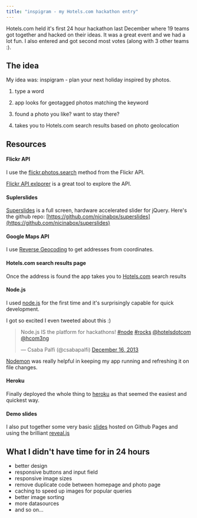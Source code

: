 ```yaml
---
title: "inspigram - my Hotels.com hackathon entry"
---
```


Hotels.com held it's first 24 hour hackathon last December where 19 teams got together and hacked on their ideas. It was a great event and we had a lot fun. I also entered and got second most votes (along with 3 other teams :).

## The idea

My idea was: inspigram - plan your next holiday inspired by photos.

1. type a word

2. app looks for geotagged photos matching the keyword

3. found a photo you like? want to stay there?

5. takes you to Hotels.com search results based on photo geolocation

## Resources

#### Flickr API

I use the [flickr.photos.search](http://www.flickr.com/services/api/flickr.photos.search.htm) method from the Flickr API.

[Flickr API exlporer](http://www.flickr.com/services/api/explore/?method=flickr.photos.search) is a great tool to explore the API.

#### Suplerslides

[Superslides](http://nicinabox.com/superslides/) is a full screen, hardware accelerated slider for jQuery. Here's the github repo: [https://github.com/nicinabox/superslides](https://github.com/nicinabox/superslides)

#### Google Maps API

I use [Reverse Geocoding](https://developers.google.com/maps/documentation/geocoding/#ReverseGeocoding) to get addresses from coordinates.

#### Hotels.com search results page

Once the address is found the app takes you to [Hotels.com](http://hotels.com) search results

#### Node.js

I used [node.js](http://nodejs.org/) for the first time and it's surprisingly capable for quick development.

I got so excited I even tweeted about this :)

<blockquote class="twitter-tweet" lang="en"><p>Node.js IS the platform for hackathons! <a href="https://twitter.com/search?q=%23node&amp;src=hash">#node</a> <a href="https://twitter.com/search?q=%23rocks&amp;src=hash">#rocks</a> <a href="https://twitter.com/hotelsdotcom">@hotelsdotcom</a> <a href="https://twitter.com/hcom3ng">@hcom3ng</a></p>&mdash; Csaba Palfi (@csabapalfi) <a href="https://twitter.com/csabapalfi/statuses/412708473756209152">December 16, 2013</a></blockquote>
<script async src="//platform.twitter.com/widgets.js" charset="utf-8"></script>

[Nodemon](http://remy.github.io/nodemon/) was really helpful in keeping my app running and refreshing it on file changes.

#### Heroku

Finally deployed the whole thing to [heroku](http://www.heroku.com) as that seemed the easiest and quickest way.

#### Demo slides

I also put together some very basic [slides](http://csabapalfi.github.io/inspigram) hosted on Github Pages and using the brilliant [reveal.js](http://lab.hakim.se/reveal-js/)


## What I didn't have time for in 24 hours

* better design
* responsive buttons and input field
* responsive image sizes
* remove duplicate code between homepage and photo page
* caching to speed up images for popular queries
* better image sorting
* more datasources
* and so on...
